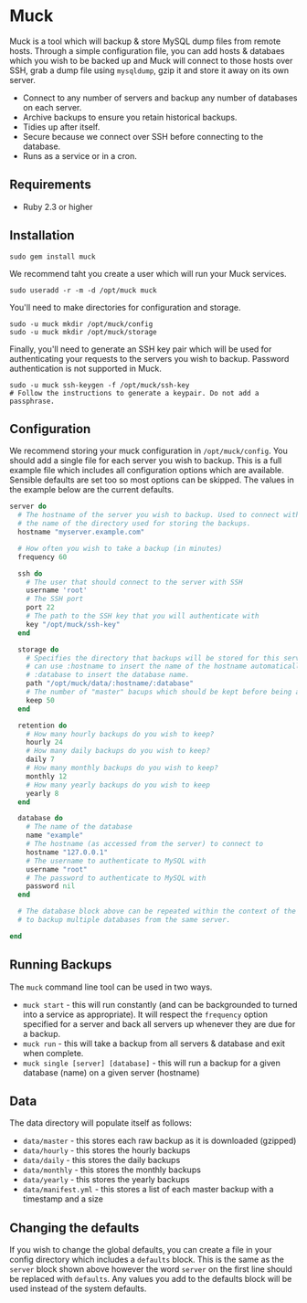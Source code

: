 # Muck

Muck is a tool which will backup & store MySQL dump files from remote hosts. Through a simple configuration file, you can add hosts & databaes which you wish to be backed up and Muck will connect to those hosts over SSH, grab a dump file using `mysqldump`, gzip it and store it away on its own server.

* Connect to any number of servers and backup any number of databases on each server.
* Archive backups to ensure you retain historical backups.
* Tidies up after itself.
* Secure because we connect over SSH before connecting to the database.
* Runs as a service or in a cron.

## Requirements

* Ruby 2.3 or higher

## Installation

```
sudo gem install muck
```

We recommend taht you create a user which will run your Muck services.

```
sudo useradd -r -m -d /opt/muck muck
```

You'll need to make directories for configuration and storage.

```
sudo -u muck mkdir /opt/muck/config
sudo -u muck mkdir /opt/muck/storage
```

Finally, you'll need to generate an SSH key pair which will be used for authenticating your requests to the servers you wish to backup. Password authentication is not supported in Muck.

```
sudo -u muck ssh-keygen -f /opt/muck/ssh-key
# Follow the instructions to generate a keypair. Do not add a passphrase.
```

## Configuration

We recommend storing your muck configuration in `/opt/muck/config`. You should add a single file for each server you wish to backup. This is a full example file which includes all configuration options which are available. Sensible defaults are set too so most options can be skipped. The values in the example below are the current defaults.

```ruby
server do
  # The hostname of the server you wish to backup. Used to connect with SSH and
  # the name of the directory used for storing the backups.
  hostname "myserver.example.com"

  # How often you wish to take a backup (in minutes)
  frequency 60

  ssh do
    # The user that should connect to the server with SSH
    username 'root'
    # The SSH port
    port 22
    # The path to the SSH key that you will authenticate with
    key "/opt/muck/ssh-key"
  end

  storage do
    # Specifies the directory that backups will be stored for this server. You
    # can use :hostname to insert the name of the hostname automatically and
    # :database to insert the database name.
    path "/opt/muck/data/:hostname/:database"
    # The number of "master" bacups which should be kept before being archived.
    keep 50
  end

  retention do
    # How many hourly backups do you wish to keep?
    hourly 24
    # How many daily backups do you wish to keep?
    daily 7
    # How many monthly backups do you wish to keep?
    monthly 12
    # How many yearly backups do you wish to keep
    yearly 8
  end

  database do
    # The name of the database
    name "example"
    # The hostname (as accessed from the server) to connect to
    hostname "127.0.0.1"
    # The username to authenticate to MySQL with
    username "root"
    # The password to authenticate to MySQL with
    password nil
  end

  # The database block above can be repeated within the context of the server
  # to backup multiple databases from the same server.

end
```

## Running Backups

The `muck` command line tool can be used in two ways.

* `muck start` - this will run constantly (and can be backgrounded to turned into a service as appropriate). It will respect the `frequency` option specified for a server and back all servers up whenever they are due for a backup.
* `muck run` - this will take a backup from all servers & database and exit when complete.
* `muck single [server] [database]` - this will run a backup for a given database (name) on a given server (hostname)

## Data

The data directory will populate itself as follows:

* `data/master` - this stores each raw backup as it is downloaded (gzipped)
* `data/hourly` - this stores the hourly backups
* `data/daily` - this stores the daily backups
* `data/monthly` - this stores the monthly backups
* `data/yearly` - this stores the yearly backups
* `data/manifest.yml` - this stores a list of each master backup with a timestamp and a size

## Changing the defaults

If you wish to change the global defaults, you can create a file in your config directory which includes a `defaults` block. This is the same as the `server` block shown above however the word `server` on the first line should be replaced with `defaults`. Any values you add to the defaults block will be used instead of the system defaults.
